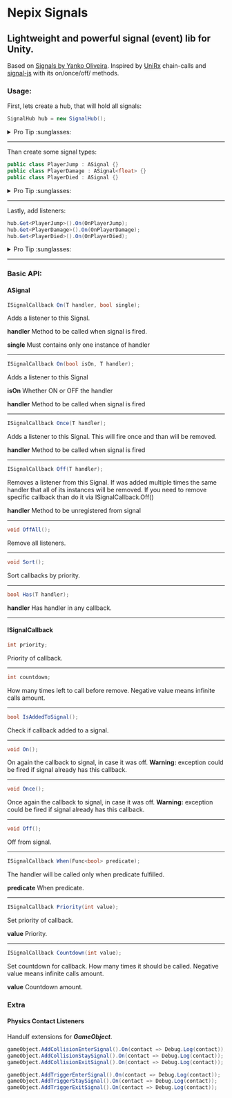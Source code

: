 # Nepix Signals
Lightweight and powerful signal (event) lib for Unity.
---
Based on [Signals by Yanko Oliveira](https://github.com/yankooliveira/signals).
Inspired by [UniRx](https://github.com/neuecc/UniRx) chain-calls and [signal-js](https://www.npmjs.com/package/signal-js) with its on/once/off/ methods.

### Usage:
First, lets create a hub, that will hold all signals:

```c#
SignalHub hub = new SignalHub();
```

<details><summary>Pro Tip :sunglasses:</summary>
  
Use one hub per scene or per level, than when you restart scene or level you haven't to care about remove listeners from *old* objects.

</details>

---

Than create some signal types:
```c#
public class PlayerJump : ASignal {}
public class PlayerDamage : ASignal<float> {}
public class PlayerDied : ASignal {}
```
<details><summary>Pro Tip :sunglasses:</summary>

Use static class to hold all signals in one place. Than, when you need to get one, you just type the static class' name and *Code Completion* shows you all the signals you have.

```c#
/// <summary>
/// Static class that holds all types of signals.
/// </summary>
public static class Sgnls
{
    /// <summary>
    /// Player's signals
    /// </summary>
    public static class PlayerSignals
    {
        /// <summary>
        /// Player's Jump signal
        /// </summary>
        public class Jump : ASignal {}

        /// <summary>
        /// Player's Damage signal
        /// float - how much damage player got
        /// </summary>
        public class Damage : ASignal<float> {}

        /// <summary>
        /// Player's Died signal
        /// </summary>
        public class Died : ASignal {}
    }
}
```
</details>

---

Lastly, add listeners:
```c#
hub.Get<PlayerJump>().On(OnPlayerJump);
hub.Get<PlayerDamage>().On(OnPlayerDamage);
hub.Get<PlayerDied>().On(OnPlayerDied);
```
<details><summary>Pro Tip :sunglasses:</summary>

You can adjust a signal callback with additional method calls

```c#
hub.Get<Sgnls.PlayerSignals.Jump>()
  .On(OnPlayerJump) // Set handler method
  .Countdown(3) // How many times handler (OnPlayerJump) will be called.
  .Priority(1000) // Priority of handler (OnPlayerJump) in queue.
  .When(() => _player.health >= 50); // Condition in which handler will be called.
```

</details>

---


### Basic API:
#### ASignal

```c#
ISignalCallback On(T handler, bool single);
``` 
Adds a listener to this Signal. 

__handler__ Method to be called when signal is fired.

__single__ Must contains only one instance of handler

---

```c#
ISignalCallback On(bool isOn, T handler);
```

Adds a listener to this Signal

__isOn__ Whether ON or OFF the handler

__handler__ Method to be called when signal is fired

---

```c#
ISignalCallback Once(T handler);
```

Adds a listener to this Signal. This will fire once and than will be removed.

__handler__ Method to be called when signal is fired

---

```c#
ISignalCallback Off(T handler);
```

Removes a listener from this Signal. If was added multiple times the same handler that all of its instances will be removed. If you need to remove specific callback than do it via ISignalCallback.Off()

__handler__ Method to be unregistered from signal

---

```c#
void OffAll();
```

Remove all listeners.

---

```c#
void Sort();
```

Sort callbacks by priority.

---

```c#
bool Has(T handler);
```

__handler__ Has handler in any callback.

---

#### ISignalCallback

```c#
int priority;
```

Priority of callback.

---

```c#
int countdown;
```

How many times left to call before remove.
Negative value means infinite calls amount.

---

```c#
bool IsAddedToSignal();
```

Check if callback added to a signal.

---

```c#
void On();
```

On again the callback to signal, in case it was off. __Warning:__ exception could be fired if signal already has this callback.

---

```c#
void Once();
```

Once again the callback to signal, in case it was off. __Warning:__ exception could be fired if signal already has this callback.

---

```c#
void Off();
```

Off from signal.

---

```c#
ISignalCallback When(Func<bool> predicate);
```

The handler will be called only when predicate fulfilled.

__predicate__ When predicate.

---

```c#
ISignalCallback Priority(int value);
```

Set priority of callback.

__value__ Priority.

---

```c#
ISignalCallback Countdown(int value);
```

Set countdown for callback.
How many times it should be called.
Negative value means infinite calls amount.

__value__ Countdown amount.

### Extra

#### Physics Contact Listeners

Handulf extensions for ___GameObject___.

```c#
gameObject.AddCollisionEnterSignal().On(contact => Debug.Log(contact));
gameObject.AddCollisionStaySignal().On(contact => Debug.Log(contact));
gameObject.AddCollisionExitSignal().On(contact => Debug.Log(contact));

gameObject.AddTriggerEnterSignal().On(contact => Debug.Log(contact));
gameObject.AddTriggerStaySignal().On(contact => Debug.Log(contact));
gameObject.AddTriggerExitSignal().On(contact => Debug.Log(contact));
```

